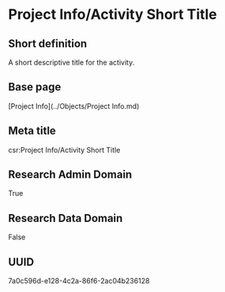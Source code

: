 # Project Info/Activity Short Title
## Short definition
A short descriptive title for the activity.
## Base page
[Project Info](../Objects/Project Info.md)
## Meta title
csr:Project Info/Activity Short Title
## Research Admin Domain
True
## Research Data Domain
False
## UUID
7a0c596d-e128-4c2a-86f6-2ac04b236128
